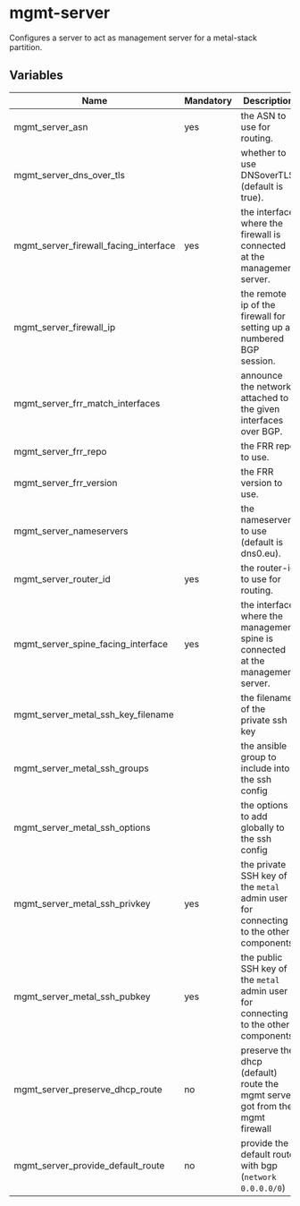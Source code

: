 # mgmt-server

Configures a server to act as management server for a metal-stack partition.

## Variables

| Name                                  | Mandatory | Description                                                                          |
| ------------------------------------- | --------- | ------------------------------------------------------------------------------------ |
| mgmt_server_asn                       | yes       | the ASN to use for routing.                                                          |
| mgmt_server_dns_over_tls              |           | whether to use DNSoverTLS (default is true).                                         |
| mgmt_server_firewall_facing_interface | yes       | the interface where the firewall is connected at the management server.              |
| mgmt_server_firewall_ip               |           | the remote ip of the firewall for setting up a numbered BGP session.                 |
| mgmt_server_frr_match_interfaces      |           | announce the networks attached to the given interfaces over BGP.                     |
| mgmt_server_frr_repo                  |           | the FRR repo to use.                                                                 |
| mgmt_server_frr_version               |           | the FRR version to use.                                                              |
| mgmt_server_nameservers               |           | the nameservers to use (default is dns0.eu).                                         |
| mgmt_server_router_id                 | yes       | the router-id to use for routing.                                                    |
| mgmt_server_spine_facing_interface    | yes       | the interface where the management spine is connected at the management server.      |
| mgmt_server_metal_ssh_key_filename    |           | the filename of the private ssh key                                                  |
| mgmt_server_metal_ssh_groups          |           | the ansible group to include into the ssh config                                     |
| mgmt_server_metal_ssh_options         |           | the options to add globally to the ssh config                                        |
| mgmt_server_metal_ssh_privkey         | yes       | the private SSH key of the `metal` admin user for connecting to the other components |
| mgmt_server_metal_ssh_pubkey          | yes       | the public SSH key of the `metal` admin user for connecting to the other components  |
| mgmt_server_preserve_dhcp_route       | no        | preserve the dhcp (default) route the mgmt server got from the mgmt firewall         |
| mgmt_server_provide_default_route     | no        | provide the default route with bgp (`network 0.0.0.0/0`)                             |
